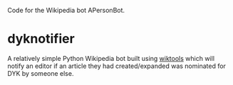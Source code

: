Code for the Wikipedia bot APersonBot.

dyknotifier
===========

A relatively simple Python Wikipedia bot built using [wiktools](//github.com/alexz-enwp/wikitools) which will notify an editor if an article they had created/expanded was nominated for DYK by someone else.